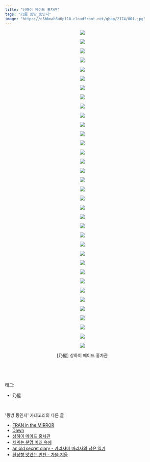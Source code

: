 ```yaml
---
title: "상하이 메이드 홍차관"
tags: "乃屋 동방_동인지"
image: "https://d3hknah3u6pf18.cloudfront.net/ghap/2174/001.jpg"
---
```

<div class="article">
<p style="text-align: center; clear: none; float: none;"><img src="{{ site.imgserver4 }}/ghap/2174/001.jpg"/></p>
<p style="text-align: center; clear: none; float: none;"><img src="{{ site.imgserver4 }}/ghap/2174/002.jpg"/></p>
<p style="text-align: center; clear: none; float: none;"><img src="{{ site.imgserver4 }}/ghap/2174/003.jpg"/></p>
<p style="text-align: center; clear: none; float: none;"><img src="{{ site.imgserver4 }}/ghap/2174/004.jpg"/></p>
<p style="text-align: center; clear: none; float: none;"><img src="{{ site.imgserver4 }}/ghap/2174/005.jpg"/></p>
<p style="text-align: center; clear: none; float: none;"><img src="{{ site.imgserver4 }}/ghap/2174/006.jpg"/></p>
<p style="text-align: center; clear: none; float: none;"><img src="{{ site.imgserver4 }}/ghap/2174/007.jpg"/></p>
<p style="text-align: center; clear: none; float: none;"><img src="{{ site.imgserver4 }}/ghap/2174/008.jpg"/></p>
<p style="text-align: center; clear: none; float: none;"><img src="{{ site.imgserver4 }}/ghap/2174/009.jpg"/></p>
<p style="text-align: center; clear: none; float: none;"><img src="{{ site.imgserver4 }}/ghap/2174/010.jpg"/></p>
<p style="text-align: center; clear: none; float: none;"><img src="{{ site.imgserver4 }}/ghap/2174/011.jpg"/></p>
<p style="text-align: center; clear: none; float: none;"><img src="{{ site.imgserver4 }}/ghap/2174/012.jpg"/></p>
<p style="text-align: center; clear: none; float: none;"><img src="{{ site.imgserver4 }}/ghap/2174/013.jpg"/></p>
<p style="text-align: center; clear: none; float: none;"><img src="{{ site.imgserver4 }}/ghap/2174/014.jpg"/></p>
<p style="text-align: center; clear: none; float: none;"><img src="{{ site.imgserver4 }}/ghap/2174/015.jpg"/></p>
<p style="text-align: center; clear: none; float: none;"><img src="{{ site.imgserver4 }}/ghap/2174/016.jpg"/></p>
<p style="text-align: center; clear: none; float: none;"><img src="{{ site.imgserver4 }}/ghap/2174/017.jpg"/></p>
<p style="text-align: center; clear: none; float: none;"><img src="{{ site.imgserver4 }}/ghap/2174/018.jpg"/></p>
<p style="text-align: center; clear: none; float: none;"><img src="{{ site.imgserver4 }}/ghap/2174/019.jpg"/></p>
<p style="text-align: center; clear: none; float: none;"><img src="{{ site.imgserver4 }}/ghap/2174/020.jpg"/></p>
<p style="text-align: center; clear: none; float: none;"><img src="{{ site.imgserver4 }}/ghap/2174/021.jpg"/></p>
<p style="text-align: center; clear: none; float: none;"><img src="{{ site.imgserver4 }}/ghap/2174/022.jpg"/></p>
<p style="text-align: center; clear: none; float: none;"><img src="{{ site.imgserver4 }}/ghap/2174/023.jpg"/></p>
<p style="text-align: center; clear: none; float: none;"><img src="{{ site.imgserver4 }}/ghap/2174/024.jpg"/></p>
<p style="text-align: center; clear: none; float: none;"><img src="{{ site.imgserver4 }}/ghap/2174/025.jpg"/></p>
<p style="text-align: center; clear: none; float: none;"><img src="{{ site.imgserver4 }}/ghap/2174/026.jpg"/></p>
<p style="text-align: center; clear: none; float: none;"><img src="{{ site.imgserver4 }}/ghap/2174/027.jpg"/></p>
<p style="text-align: center; clear: none; float: none;"><img src="{{ site.imgserver4 }}/ghap/2174/028.jpg"/></p>
<p style="text-align: center; clear: none; float: none;"><img src="{{ site.imgserver4 }}/ghap/2174/029.jpg"/></p>
<p style="text-align: center; clear: none; float: none;"><img src="{{ site.imgserver4 }}/ghap/2174/030.jpg"/></p>
<p style="text-align: center; clear: none; float: none;"><img src="{{ site.imgserver4 }}/ghap/2174/031.jpg"/></p>
<p style="text-align: center; clear: none; float: none;"><img src="{{ site.imgserver4 }}/ghap/2174/032.jpg"/></p>
<p style="text-align: center; clear: none; float: none;"><img src="{{ site.imgserver4 }}/ghap/2174/033.jpg"/></p>
<p style="text-align: center; clear: none; float: none;"><img src="{{ site.imgserver4 }}/ghap/2174/034.jpg"/></p>
<p style="text-align: center; clear: none; float: none;"><img src="{{ site.imgserver4 }}/ghap/2174/035.jpg"/></p>
<p style="text-align: center; clear: none; float: none;">[乃屋] 상하이 메이드 홍차관</p>
<p><br/></p>
</div><br/>
<div class="tagTrail">
<p>태그: </p>
<ul>
<li>乃屋</li>
</ul>
</div><br/>
<div class="another">
<p>'동방 동인지' 카테고리의 다른 글</p>
<ul>
<li><a href="/ghap_2176">FRAN in the MIRROR</a></li>
<li><a href="/ghap_2175">Dawn</a></li>
<li><a href="/ghap_2174">상하이 메이드 홍차관</a></li>
<li><a href="/ghap_2173">세계는 분명 미래 속에</a></li>
<li><a href="/ghap_2172">an old secret diary - 키리사메 마리사의 낡은 일기</a></li>
<li><a href="/ghap_2170">환상향 맛있는 반찬 - 가을 겨울</a></li>
</ul>
</div><br/>
<div class="cb_module cb_fluid">
<div class="cb_wrt cb_profile">
</div><!-- commentList close -->
</div><br/>
